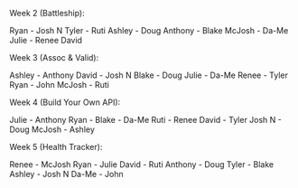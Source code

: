 Week 2 (Battleship):

Ryan - Josh N
Tyler - Ruti
Ashley - Doug
Anthony - Blake
McJosh - Da-Me
Julie - Renee
David

Week 3 (Assoc & Valid):

Ashley - Anthony
David - Josh N
Blake - Doug
Julie - Da-Me
Renee - Tyler
Ryan - John
McJosh - Ruti

Week 4 (Build Your Own API):

Julie - Anthony
Ryan - Blake - Da-Me
Ruti - Renee
David - Tyler
Josh N - Doug
McJosh - Ashley

Week 5 (Health Tracker):

Renee - McJosh
Ryan - Julie
David - Ruti
Anthony - Doug
Tyler - Blake
Ashley - Josh N
Da-Me - John
